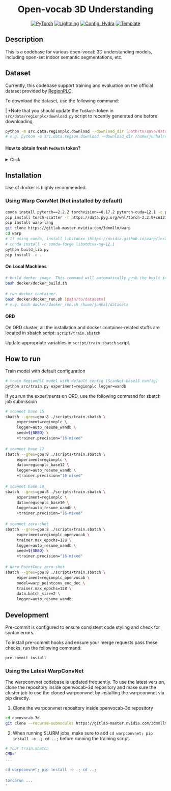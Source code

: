 <div align="center">

# Open-vocab 3D Understanding

<a href="https://pytorch.org/get-started/locally/"><img alt="PyTorch" src="https://img.shields.io/badge/PyTorch-ee4c2c?logo=pytorch&logoColor=white"></a>
<a href="https://pytorchlightning.ai/"><img alt="Lightning" src="https://img.shields.io/badge/-Lightning-792ee5?logo=pytorchlightning&logoColor=white"></a>
<a href="https://hydra.cc/"><img alt="Config: Hydra" src="https://img.shields.io/badge/Config-Hydra-89b8cd"></a>
<a href="https://github.com/ashleve/lightning-hydra-template"><img alt="Template" src="https://img.shields.io/badge/-Lightning--Hydra--Template-017F2F?style=flat&logo=github&labelColor=gray"></a><br>

<!-- [![Paper](http://img.shields.io/badge/paper-arxiv.1001.2234-B31B1B.svg)](https://www.nature.com/articles/nature14539)
[![Conference](http://img.shields.io/badge/AnyConference-year-4b44ce.svg)](https://papers.nips.cc/paper/2020) -->

</div>

## Description

This is a codebase for various open-vocab 3D understanding models, including open-set indoor semantic segmentations, etc.

## Dataset

Currently, this codebase support training and evaluation on the official dataset provided by [RegionPLC](https://github.com/CVMI-Lab/PLA/tree/regionplc).

To download the dataset, use the following command:

| \*Note that you should update the `FedAuth` token in `src/data/regionplc/download.py` script to recently generated one before downloading.

```bash
python -m src.data.regionplc.download --download_dir [path/to/save/dataset]
# e.g. python -m src.data.region.download --download_dir /home/junhal/datasets/regionplc
```

#### How to obtain fresh `FedAuth` token?

<details><summary>Click</summary>

1. Open the following [link](https://connecthkuhk-my.sharepoint.com/personal/jhyang13_connect_hku_hk/_layouts/15/onedrive.aspx?id=%2Fpersonal%2Fjhyang13%5Fconnect%5Fhku%5Fhk%2FDocuments%2Fpretrained%5Fmodels%2Fregionplc%2Fcaption%5Ffiles%2Fscannet&ga=1) on Google Chrome.

2. Open developer tool and head to the Network tab. Apply `Doc` filter

3. Click a checkbox of some large file, such as `scannet_caption_idx_detic_and_sw_125k_iou0.3.pkl`

4. Click Download button above

<!-- ![alt text](assets/image.png) -->

<img src="assets/image.png" height="400">

5. Cancel the download process

6. Search for download payload on the Network tab

7. Click right mouse button and click `Copy as cURL`

<!-- ![alt text](assets/image-1.png) -->

<img src='assets/image-1.png' height="400">

08. Paste the copied cURL command somewhere and search for `FedAuth` token.

09. Update `FedAuth` variable in `src/data/regionplc/download.py` to new one.

10. Execute the above download command.

</details>

## Installation

Use of docker is highly recommended.

### Using Warp ConvNet (Not installed by default)

```bash
conda install pytorch==2.2.2 torchvision==0.17.2 pytorch-cuda=12.1 -c pytorch -c nvidia
pip install torch-scatter -f https://data.pyg.org/whl/torch-2.2.0+cu121.html
pip install warp-lang
git clone https://gitlab-master.nvidia.com/3dmmllm/warp
cd warp
# If using conda, install libstdcxx (https://nvidia.github.io/warp/installation.html#conda-environments)
# conda install -c conda-forge libstdcxx-ng=12.1
python build_lib.py
pip install -e .
```

#### On Local Machines

```bash
# build docker image. This command will automatically push the built image to GitLab registry
bash docker/docker_build.sh

# run docker container.
bash docker/docker_run.sh [path/to/datasets]
# e.g. bash docker/docker_run.sh /home/junhal/datasets
```

#### ORD

On ORD cluster, all the installation and docker container-related stuffs are located in sbatch script: `script/train.sbatch`

Update appropriate variables in `script/train.sbatch` script.

## How to run

Train model with default configuration

```bash
# train RegionPLC model with default config (ScanNet-base15 config)
python src/train.py experiment=regionplc logger=wandb
```

If you run the experiments on ORD, use the following command for sbatch job submission

```bash
# scannet base 15
sbatch --gres=gpu:8 ./scripts/train.sbatch \
     experiment=regionplc \
     logger=auto_resume_wandb \
     seed=${SEED} \
     +trainer.precision="16-mixed"

# scannet base 12
sbatch --gres=gpu:8 ./scripts/train.sbatch \
     experiment=regionplc \
     data=regionplc_base12 \
     logger=auto_resume_wandb \
     +trainer.precision="16-mixed"

# scannet base 10
sbatch --gres=gpu:8 ./scripts/train.sbatch \
     experiment=regionplc \
     data=regionplc_base10 \
     logger=auto_resume_wandb \
     +trainer.precision="16-mixed"

# scannet zero-shot
sbatch --gres=gpu:8 ./scripts/train.sbatch \
     experiment=regionplc_openvocab \
     trainer.max_epochs=128 \
     logger=auto_resume_wandb \
     seed=${SEED} \
     +trainer.precision="16-mixed"

# Warp PointConv zero-shot
sbatch --gres=gpu:8 ./scripts/train.sbatch \
     experiment=regionplc_openvocab \
     model=warp_pointconv_enc_dec \
     trainer.max_epochs=128 \
     data.batch_size=2 \
     logger=auto_resume_wandb
```

## Development

Pre-commit is configured to ensure consistent code styling and check for syntax errors.

To install pre-commit hooks and ensure your merge requests pass these checks, run the following command:

```bash
pre-commit install
```

### Using the Latest WarpConvNet

The warpconvnet codebase is updated frequently. To use the latest version, clone the repository inside openvocab-3d repository and make sure the cluster job to use the cloned warpconvnet by installing the warpconvnet via pip directly.

1. Clone the warpconvnet repository inside openvocab-3d repository

```bash
cd openvocab-3d
git clone --recurse-submodules https://gitlab-master.nvidia.com/3dmmllm/warp.git warpconvnet
```

2. When running SLURM jobs, make sure to add `cd warpconvnet; pip install -e .; cd ..;` before running the training script.

```bash
# Your train.sbatch
CMD="
...

cd warpconvnet; pip install -e .; cd ..;

torchrun ...
"
```
